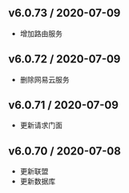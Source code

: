 ## v6.0.73 / 2020-07-09
- 增加路由服务

## v6.0.72 / 2020-07-09
- 删除网易云服务

## v6.0.71 / 2020-07-09
- 更新请求门面

## v6.0.70 / 2020-07-08
- 更新联盟 
- 更新数据库
